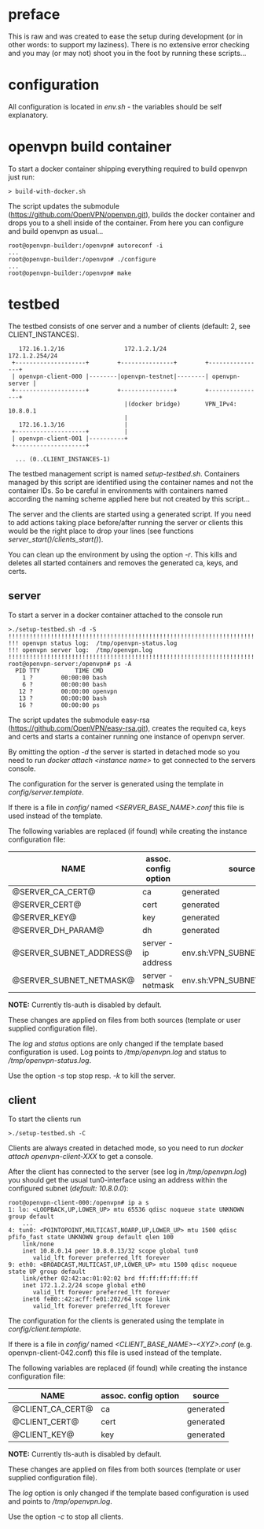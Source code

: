 # preface

This is raw and was created to ease the setup during development (or in other words: to support my laziness). There is no extensive error checking and you may (or may not) shoot you in the foot by running these scripts...

# configuration

All configuration is located in *env.sh* - the variables should be self explanatory.


# openvpn build container

To start a docker container shipping everything required to build openvpn just run:

```
> build-with-docker.sh
```

The script updates the submodule (https://github.com/OpenVPN/openvpn.git), builds the docker container and drops you to a shell inside of the container.
From here you can configure and build openvpn as usual...

```
root@openvpn-builder:/openvpn# autoreconf -i
...
root@openvpn-builder:/openvpn# ./configure
...
root@openvpn-builder:/openvpn# make
```

# testbed

The testbed consists of one server and a number of clients (default: 2, see CLIENT_INSTANCES).

```
   172.16.1.2/16                 172.1.2.1/24             172.1.2.254/24
 +--------------------+        +---------------+        +----------------+
 | openvpn-client-000 |--------|openvpn-testnet|--------| openvpn-server |
 +--------------------+        +---------------+        +----------------+
                                 |(docker bridge)       VPN_IPv4: 10.8.0.1
                                 |
   172.16.1.3/16                 |
 +--------------------+          |
 | openvpn-client-001 |----------+
 +--------------------+        

  ... (0..CLIENT_INSTANCES-1)
```

The testbed management script is named *setup-testbed.sh*. Containers managed by this script are identified using the container names and not the container IDs. So be careful in environments with containers named according the naming scheme applied here but not created by this script...

The server and the clients are started using a generated script. If you need to add actions taking place before/after running the server or clients this would be the right place to drop your lines (see functions *server_start()/clients_start()*).

You can clean up the environment by using the option *-r*. This kills and deletes all started containers and removes the generated ca, keys, and certs.

## server

To start a server in a docker container attached to the console run

```
>./setup-testbed.sh -d -S
!!!!!!!!!!!!!!!!!!!!!!!!!!!!!!!!!!!!!!!!!!!!!!!!!!!!!!!!!!!!!!!!!!!!!!
!!! openvpn status log:  /tmp/openvpn-status.log
!!! openvpn server log:  /tmp/openvpn.log
!!!!!!!!!!!!!!!!!!!!!!!!!!!!!!!!!!!!!!!!!!!!!!!!!!!!!!!!!!!!!!!!!!!!!!
root@openvpn-server:/openvpn# ps -A
  PID TTY          TIME CMD
    1 ?        00:00:00 bash
    6 ?        00:00:00 bash
   12 ?        00:00:00 openvpn
   13 ?        00:00:00 bash
   16 ?        00:00:00 ps
```

The script updates the submodule easy-rsa (https://github.com/OpenVPN/easy-rsa.git), creates the requited ca, keys and certs and starts a container running one instance of openvpn server.

By omitting the option *-d* the server is started in detached mode so you need to run *docker attach \<instance name\>* to get connected to the servers console.

The configuration for the server is generated using the template in *config/server.template*.

If there is a file in *config/* named *\<SERVER_BASE_NAME\>.conf* this file is used instead of the template.

The following variables are replaced (if found) while creating the instance configuration file:


NAME                     | assoc. config option | source
|---|---|---|
@SERVER_CA_CERT@         | ca                   | generated
@SERVER_CERT@            | cert                 | generated
@SERVER_KEY@             | key                  | generated
@SERVER_DH_PARAM@        | dh                   | generated
@SERVER_SUBNET_ADDRESS@  | server - ip address  | env.sh:VPN_SUBNET_ADDRESS
@SERVER_SUBNET_NETMASK@  | server - netmask     | env.sh:VPN_SUBNET_NETMASK

**NOTE:** Currently tls-auth is disabled by default.

These changes are applied on files from both sources (template or user supplied configuration file).

The *log* and *status* options are only changed if the template based configuration is used.
Log points to */tmp/openvpn.log* and status to */tmp/openvpn-status.log*.

Use the option *-s* top stop resp. *-k* to kill the server.

## client

To start the clients run

```
>./setup-testbed.sh -C
```

Clients are always created in detached mode, so you need to run *docker attach openvpn-client-XXX* to get a console.

After the client has connected to the server (see log in */tmp/openvpn.log*) you should get the usual tun0-interface using an address within the configured subnet (*default: 10.8.0.0*):
```
root@openvpn-client-000:/openvpn# ip a s
1: lo: <LOOPBACK,UP,LOWER_UP> mtu 65536 qdisc noqueue state UNKNOWN group default 
    ...
4: tun0: <POINTOPOINT,MULTICAST,NOARP,UP,LOWER_UP> mtu 1500 qdisc pfifo_fast state UNKNOWN group default qlen 100
    link/none 
    inet 10.8.0.14 peer 10.8.0.13/32 scope global tun0
       valid_lft forever preferred_lft forever
9: eth0: <BROADCAST,MULTICAST,UP,LOWER_UP> mtu 1500 qdisc noqueue state UP group default 
    link/ether 02:42:ac:01:02:02 brd ff:ff:ff:ff:ff:ff
    inet 172.1.2.2/24 scope global eth0
       valid_lft forever preferred_lft forever
    inet6 fe80::42:acff:fe01:202/64 scope link 
       valid_lft forever preferred_lft forever
```

The configuration for the clients is generated using the template in *config/client.template*.

If there is a file in *config/* named *\<CLIENT_BASE_NAME\>-\<XYZ\>.conf* (e.g. openvpn-client-042.conf) this file is used instead of the template.

The following variables are replaced (if found) while creating the instance configuration file:


NAME                     | assoc. config option | source
|---|---|---|
@CLIENT_CA_CERT@         | ca                   | generated
@CLIENT_CERT@            | cert                 | generated
@CLIENT_KEY@             | key                  | generated

**NOTE:** Currently tls-auth is disabled by default.

These changes are applied on files from both sources (template or user supplied configuration file).

The *log* option is only changed if the template based configuration is used and points to */tmp/openvpn.log*.

Use the option *-c* to stop all clients.

